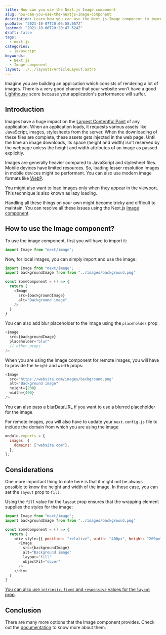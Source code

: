 ```yaml
---
title: How can you use the Next.js Image component
slug: how-can-you-use-the-nextjs-image-component
description: Learn how you can use the Next.js Image component to improve the performance of your application.
pubDate: "2021-10-07T20:06:58.657Z"
lastmod: "2021-10-08T20:20:47.524Z"
draft: false
tags:
  - next.js
categories:
  - javascript
keywords:
  - Next.js
  - Image component
layout: ../../layouts/ArticleLayout.astro
---
```


Imagine you are building an application which consists of rendering a lot of images. There is a very good chance that your website won't have a good [Lighthouse](https://developers.google.com/web/tools/lighthouse) score because your application's performance will suffer.

## Introduction

Images have a huge impact on the [Largest Contentful Paint](https://web.dev/lcp/) of any application. When an application loads, it requests various assets like JavaScript, images, stylesheets from the server. When the downloading of these files are complete, these assets gets injected in the web page. Until the time an image downloads, its space (height and width) isn't reserved by the webpage unless the height and width attributes of an image as passed explicitly.

Images are generally heavier compared to JavaScript and stylesheet files. Mobile devices have limited resources. So, loading lesser resolution images in mobile devices might be performant. You can also use modern image formats like [WebP](https://developers.google.com/speed/webp).

You might also want to load images only when they appear in the viewport. This technique is also known as lazy loading.

Handling all these things on your own might become tricky and difficult to maintain. You can resolve all these issues using the Next.js [Image component](https://nextjs.org/docs/api-reference/next/image).

## How to use the Image component?

To use the image component, first you will have to import it:

```js
import Image from "next/image";
```

Now, for local images, you can simply import and use the image:

```js {6-8}
import Image from "next/image";
import backgroundImage from from "../images/background.png"

const SomeComponent = () => {
  return (
    <Image
      src={backgroundImage}
      alt="Background image"
    />
  )
}
```

You can also add blur placeholder to the image using the `placeholder` prop:

```js {3}
<Image
  src={backgroundImage}
  placeholder="blur"
  // other props
/>
```

When you are using the Image component for remote images, you will have to provide the `height` and `width` props:

```js
<Image
  src="https://website.com/images/background.png"
  alt="Background image"
  height={200}
  width={400}
/>
```

You can also pass a [blurDataURL](https://nextjs.org/docs/api-reference/next/image#blurdataurl) if you want to use a blurred placeholder for the image.

For remote images, you will also have to update your `next.config.js` file to include the domain from which you are using the image:

```js {2-4}
module.exports = {
  images: {
    domains: ["website.com"],
  },
};
```

## Considerations

One more important thing to note here is that it might not be always possible to know the height and width of the image. In those case, you can set the `layout` prop to `fill`.

Using the `fill` value for the `layout` prop ensures that the wrapping element supplies the styles for the image:

```js {6-13}
import Image from "next/image";
import backgroundImage from from "../images/background.png"

const SomeComponent = () => {
  return (
    <div style={{ position: "relative", width: "400px", height: "200px" }}>
      <Image
        src={backgroundImage}
        alt="Background image"
        layout="fill"
        objectFit="cover"
      />
    </div>
  )
}
```

[You can also use `intrinsic`, `fixed` and `responsive` values for the `layout` prop](https://nextjs.org/docs/api-reference/next/image#layout).

## Conclusion

There are many more options that the Image component provides. Check out the [documentation](https://nextjs.org/docs/api-reference/next/image) to know more about them.
